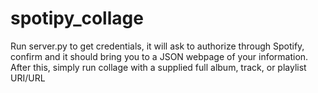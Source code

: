 # spotipy_collage 
Run server.py to get credentials, it will ask to authorize through Spotify, confirm and it should bring you to a JSON webpage of your information.
After this, simply run collage with a supplied full album, track, or playlist URI/URL
